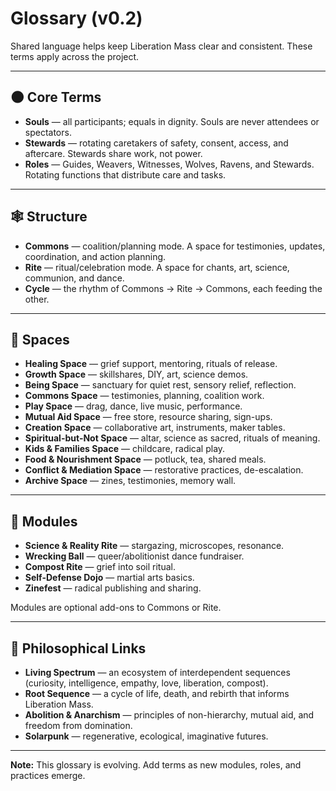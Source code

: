 # Glossary (v0.2)

Shared language helps keep Liberation Mass clear and consistent. These terms apply across the project.

---

## 🌑 Core Terms

* **Souls** — all participants; equals in dignity. Souls are never attendees or spectators.
* **Stewards** — rotating caretakers of safety, consent, access, and aftercare. Stewards share work, not power.
* **Roles** — Guides, Weavers, Witnesses, Wolves, Ravens, and Stewards. Rotating functions that distribute care and tasks.

---

## 🕸️ Structure

* **Commons** — coalition/planning mode. A space for testimonies, updates, coordination, and action planning.
* **Rite** — ritual/celebration mode. A space for chants, art, science, communion, and dance.
* **Cycle** — the rhythm of Commons → Rite → Commons, each feeding the other.

---

## 🌱 Spaces

* **Healing Space** — grief support, mentoring, rituals of release.
* **Growth Space** — skillshares, DIY, art, science demos.
* **Being Space** — sanctuary for quiet rest, sensory relief, reflection.
* **Commons Space** — testimonies, planning, coalition work.
* **Play Space** — drag, dance, live music, performance.
* **Mutual Aid Space** — free store, resource sharing, sign-ups.
* **Creation Space** — collaborative art, instruments, maker tables.
* **Spiritual-but-Not Space** — altar, science as sacred, rituals of meaning.
* **Kids & Families Space** — childcare, radical play.
* **Food & Nourishment Space** — potluck, tea, shared meals.
* **Conflict & Mediation Space** — restorative practices, de-escalation.
* **Archive Space** — zines, testimonies, memory wall.

---

## 🔮 Modules

* **Science & Reality Rite** — stargazing, microscopes, resonance.
* **Wrecking Ball** — queer/abolitionist dance fundraiser.
* **Compost Rite** — grief into soil ritual.
* **Self-Defense Dojo** — martial arts basics.
* **Zinefest** — radical publishing and sharing.

Modules are optional add-ons to Commons or Rite.

---

## 🌌 Philosophical Links

* **Living Spectrum** — an ecosystem of interdependent sequences (curiosity, intelligence, empathy, love, liberation, compost).
* **Root Sequence** — a cycle of life, death, and rebirth that informs Liberation Mass.
* **Abolition & Anarchism** — principles of non-hierarchy, mutual aid, and freedom from domination.
* **Solarpunk** — regenerative, ecological, imaginative futures.

---

**Note:** This glossary is evolving. Add terms as new modules, roles, and practices emerge.
